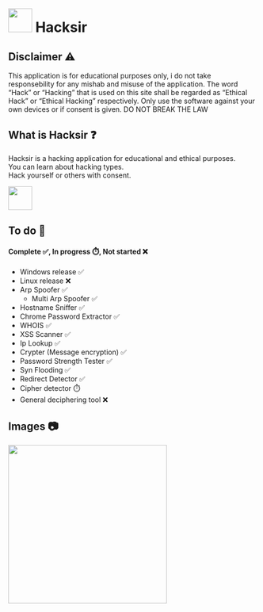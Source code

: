 # <img src="https://raw.githubusercontent.com/zhiftyDK/hacksir/main/src/images/hacksir(white).svg" style="height: 3rem; margin: 0; padding: 0;"> Hacksir

## Disclaimer ⚠️
This application is for educational purposes only, i do not take responsebility for any mishab and misuse of the application.
The word “Hack” or “Hacking” that is used on this site shall be regarded as “Ethical Hack” or “Ethical Hacking” respectively.
Only use the software against your own devices or if consent is given. DO NOT BREAK THE LAW

## What is Hacksir ❓
Hacksir is a hacking application for educational and ethical purposes. <br/>
You can learn about hacking types. <br/>
Hack yourself or others with consent.

<a href="https://github.com/zhiftyDK/hacksir/releases/download/hacksir/Hacksir-1.0.0.Setup.exe">
<img src="https://www.mtctutorials.com/wp-content/uploads/2019/04/Download-button-png-GREEN-color-by-mtc-tutorials.png" style="height: 3rem; margin: 0; padding: 0;">
</a>

## To do 🎯
#### Complete ✅, In progress ⏱️, Not started ❌
* Windows release ✅
* Linux release ❌
* Arp Spoofer ✅
  * Multi Arp Spoofer ✅
* Hostname Sniffer ✅
* Chrome Password Extractor ✅
* WHOIS ✅
* XSS Scanner ✅
* Ip Lookup ✅
* Crypter (Message encryption) ✅
* Password Strength Tester ✅
* Syn Flooding ✅
* Redirect Detector ✅
* Cipher detector ⏱️
* General deciphering tool ❌

## Images 📷
<img src="https://raw.githubusercontent.com/zhiftyDK/hacksir/main/Hacksir_inapp.png" style="height: 20rem; margin: 0; padding: 0;">
